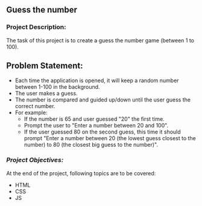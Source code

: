 ## **Guess the number**

### **Project Description:**

The task of this project is to create a guess the number game (between 1 to 100).

## **Problem Statement:**
- Each time the application is opened, it will keep a random number between 1-100 in the background.
- The user makes a guess.
- The number is compared and guided up/down until the user guess the correct number.
- For example:
    - If the number is 65 and user guessed "20" the first time.
    - Prompt the user to "Enter a number between 20 and 100".
    - If the user guessed 80 on the second guess, this time it should prompt "Enter a number between          20 (the lowest guess closest to the number) to 80 (the closest big guess to the number)".

### *Project Objectives:*

At the end of the project, following topics are to be covered:
- HTML
- CSS
- JS
